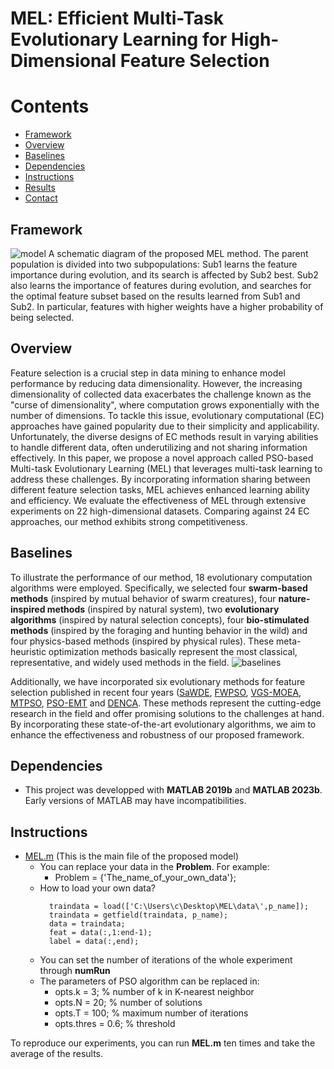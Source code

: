 # MEL: Efficient Multi-Task Evolutionary Learning for High-Dimensional Feature Selection
# Contents 
- [Framework](#Framework)
- [Overview](#Overview)
- [Baselines](#Baselines)
- [Dependencies](#Dependencies)
- [Instructions](#Instructions)
- [Results](#Results)
- [Contact](#Contact)

## Framework
![model](https://github.com/wangxb96/MEL/blob/main/Figures/framework.png)
A schematic diagram of the proposed MEL method. The parent population is divided into two subpopulations: Sub1 learns the feature importance during evolution, and its search is affected by Sub2 best. Sub2 also learns the importance of features during evolution, and searches for the optimal feature subset based on the results learned from Sub1 and Sub2. In particular, features with higher weights have a higher probability of being selected.


## Overview
Feature selection is a crucial step in data mining to enhance model performance by reducing data dimensionality. However, the increasing dimensionality of collected data exacerbates the challenge known as the "curse of dimensionality", where computation grows exponentially with the number of dimensions. To tackle this issue, evolutionary computational (EC) approaches have gained popularity due to their simplicity and applicability. Unfortunately, the diverse designs of EC methods result in varying abilities to handle different data, often underutilizing and not sharing information effectively. In this paper, we propose a novel approach called PSO-based Multi-task Evolutionary Learning (MEL) that leverages multi-task learning to address these challenges. By incorporating information sharing between different feature selection tasks, MEL achieves enhanced learning ability and efficiency. We evaluate the effectiveness of MEL through extensive experiments on 22 high-dimensional datasets. Comparing against 24 EC approaches, our method exhibits strong competitiveness.

## Baselines
To illustrate the performance of our method, 18 evolutionary computation algorithms were employed. Specifically, we selected four **swarm-based methods** (inspired by mutual behavior of swarm creatures), four **nature-inspired methods** (inspired by natural system), two **evolutionary algorithms** (inspired by natural selection concepts), four **bio-stimulated methods** (inspired by the foraging and hunting behavior in the wild) and four physics-based methods (inspired by physical rules). These meta-heuristic optimization methods basically represent the most classical, representative, and widely used methods in the field. 
![baselines](https://github.com/wangxb96/MEL/blob/main/Figures/metaheuristic.png)

Additionally, we have incorporated six evolutionary methods for feature selection published in recent four years ([SaWDE](https://github.com/wangxb96/SaWDE), [FWPSO](https://github.com/wangxb96/FWPSO), [VGS-MOEA](https://github.com/BIMK/VGS-MOEA), [MTPSO](https://github.com/SZU-AdvTech-2022/304-Evolutionary-Multitasking-for-Feature-Selection-in-High-Dimensional-Classification-via-Particle-), [PSO-EMT](https://github.com/SZU-AdvTech-2022/271-An-Evolutionary-Multitasking-based-Feature-Selection-Method-For-High-dimensional-Classification) and [DENCA](https://github.com/ehancer06/DENCA). These methods represent the cutting-edge research in the field and offer promising solutions to the challenges at hand. By incorporating these state-of-the-art evolutionary algorithms, we aim to enhance the effectiveness and robustness of our proposed framework.

## Dependencies
- This project was developped with **MATLAB 2019b** and **MATLAB 2023b**. Early versions of MATLAB may have incompatibilities.

## Instructions
- [MEL.m](https://github.com/wangxb96/MEL/blob/main/MEL_Methods/MEL.m) (This is the main file of the proposed model)
  - You can replace your data in the **Problem**. For example:
    - Problem = {'The_name_of_your_own_data'};
  - How to load your own data?
    ```
      traindata = load(['C:\Users\c\Desktop\MEL\data\',p_name]);
      traindata = getfield(traindata, p_name);
      data = traindata;
      feat = data(:,1:end-1); 
      label = data(:,end);
    ```
  - You can set the number of iterations of the whole experiment through **numRun**
  - The parameters of PSO algorithm can be replaced in:
    - opts.k = 3; % number of k in K-nearest neighbor
    - opts.N = 20; % number of solutions
    - opts.T = 100; % maximum number of iterations
    - opts.thres = 0.6; % threshold
      
To reproduce our experiments, you can run **MEL.m** ten times and take the average of the results.
